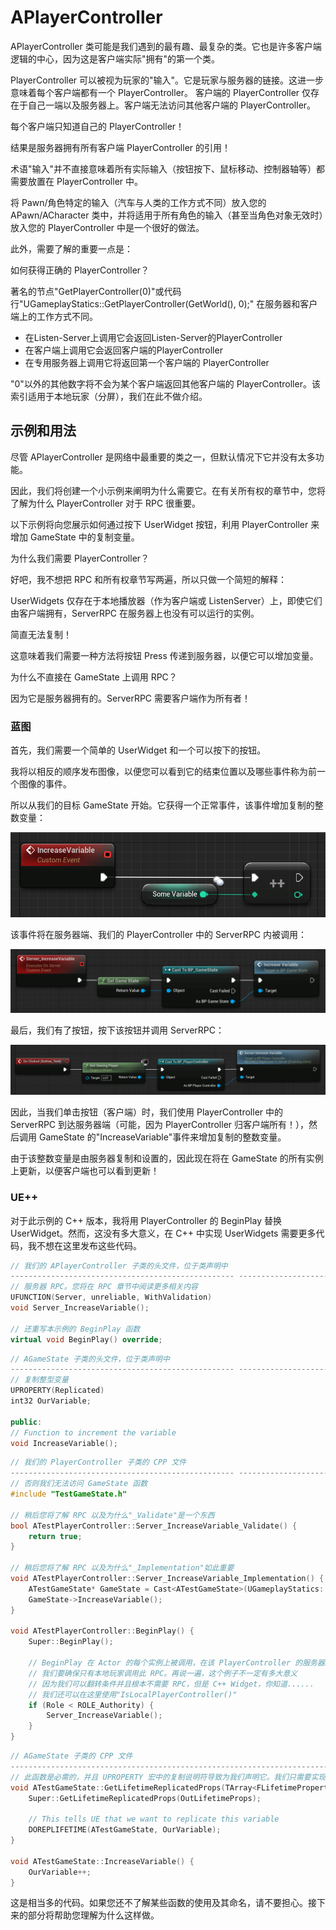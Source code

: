 # APlayerController

APlayerController 类可能是我们遇到的最有趣、最复杂的类。它也是许多客户端逻辑的中心，因为这是客户端实际"拥有"的第一个类。

PlayerController 可以被视为玩家的"输入"。它是玩家与服务器的链接。这进一步意味着每个客户端都有一个 PlayerController。
客户端的 PlayerController 仅存在于自己一端以及服务器上。客户端无法访问其他客户端的 PlayerController。

每个客户端只知道自己的 PlayerController！

结果是服务器拥有所有客户端 PlayerController 的引用！

术语"输入"并不直接意味着所有实际输入（按钮按下、鼠标移动、控制器轴等）都需要放置在 PlayerController 中。

将 Pawn/角色特定的输入（汽车与人类的工作方式不同）放入您的 APawn/ACharacter 类中，并将适用于所有角色的输入（甚至当角色对象无效时）放入您的 PlayerController 中是一个很好的做法。

此外，需要了解的重要一点是：

如何获得正确的 PlayerController？

著名的节点"GetPlayerController(0)"或代码行"UGameplayStatics::GetPlayerController(GetWorld(), 0);" 在服务器和客户端上的工作方式不同。

- 在Listen-Server上调用它会返回Listen-Server的PlayerController
- 在客户端上调用它会返回客户端的PlayerController
- 在专用服务器上调用它将返回第一个客户端的 PlayerController

"0"以外的其他数字将不会为某个客户端返回其他客户端的 PlayerController。该索引适用于本地玩家（分屏），我们在此不做介绍。

## 示例和用法​

尽管 APlayerController 是网络中最重要的类之一，但默认情况下它并没有太多功能。

因此，我们将创建一个小示例来阐明为什么需要它。在有关所有权的章节中，您将了解为什么 PlayerController 对于 RPC 很重要。

以下示例将向您展示如何通过按下 UserWidget 按钮，利用 PlayerController 来增加 GameState 中的复制变量。

为什么我们需要 PlayerController？

好吧，我不想把 RPC 和所有权章节写两遍，所以只做一个简短的解释：

UserWidgets 仅存在于本地播放器（作为客户端或 ListenServer）上，即使它们由客户端拥有，ServerRPC 在服务器上也没有可以运行的实例。

简直无法复制！

这意味着我们需要一种方法将按钮 Press 传递到服务器，以便它可以增加变量。

为什么不直接在 GameState 上调用 RPC？

因为它是服务器拥有的。ServerRPC 需要客户端作为所有者！

### 蓝图​

首先，我们需要一个简单的 UserWidget 和一个可以按下的按钮。

我将以相反的顺序发布图像，以便您可以看到它的结束位置以及哪些事件称为前一个图像的事件。

所以从我们的目标 GameState 开始。它获得一个正常事件，该事件增加复制的整数变量：

![通过 GameState 中的事件增加变量。](../../images/g_image-19.png)

该事件将在服务器端、我们的 PlayerController 中的 ServerRPC 内被调用：

![服务器 RPC 告诉服务器在 GameState 中增加一个变量。](../../images/g_image-20.png)

最后，我们有了按钮，按下该按钮并调用 ServerRPC：

![UserWidget 中的按钮单击事件，通知 PlayerController 增加变量。](../../images/g_image-21.png)

因此，当我们单击按钮（客户端）时，我们使用 PlayerController 中的 ServerRPC 到达服务器端（可能，因为 PlayerController 归客户端所有！），然后调用 GameState 的"IncreaseVariable"事件来增加复制的整数变量。

由于该整数变量是由服务器复制和设置的，因此现在将在 GameState 的所有实例上更新，以便客户端也可以看到更新！

### UE++​

对于此示例的 C++ 版本，我将用 PlayerController 的 BeginPlay 替换 UserWidget。然而，这没有多大意义，在 C++ 中实现 UserWidgets 需要更多代码，我不想在这里发布这些代码。

``` cpp
// 我们的 APlayerController 子类的头文件，位于类声明中
-------------------------------------------------- ------------------------------------------
// 服务器 RPC。您将在 RPC 章节中阅读更多相关内容
UFUNCTION(Server, unreliable, WithValidation)
void Server_IncreaseVariable();

// 还重写本示例的 BeginPlay 函数
virtual void BeginPlay() override;
```

``` cpp
// AGameState 子类的头文件，位于类声明中
-------------------------------------------------- ------------------------------------------
// 复制整型变量
UPROPERTY(Replicated)
int32 OurVariable;

public:
// Function to increment the variable
void IncreaseVariable();
```

``` cpp
// 我们的 PlayerController 子类的 CPP 文件
-------------------------------------------------- ------------------------------------------
// 否则我们无法访问 GameState 函数
#include "TestGameState.h"

// 稍后您将了解 RPC 以及为什么"_Validate"是一个东西
bool ATestPlayerController::Server_IncreaseVariable_Validate() {
    return true;
}

// 稍后您将了解 RPC 以及为什么"_Implementation"如此重要
void ATestPlayerController::Server_IncreaseVariable_Implementation() {
    ATestGameState* GameState = Cast<ATestGameState>(UGameplayStatics::GetGameState(GetWorld()));
    GameState->IncreaseVariable();
}

void ATestPlayerController::BeginPlay() {
    Super::BeginPlay();

    // BeginPlay 在 Actor 的每个实例上被调用，在该 PlayerController 的服务器版本上也是如此。
    // 我们要确保只有本地玩家调用此 RPC。再说一遍，这个例子不一定有多大意义
    // 因为我们可以翻转条件并且根本不需要 RPC，但是 C++ Widget，你知道......
    // 我们还可以在这里使用"IsLocalPlayerController()"
    if (Role < ROLE_Authority) {
        Server_IncreaseVariable();
    }
}
```

``` cpp
// AGameState 子类的 CPP 文件
--------------------------------------------------------------------------------
// 此函数是必需的，并且 UPROPERTY 宏中的复制说明符导致为我们声明它。我们只需要实现它
void ATestGameState::GetLifetimeReplicatedProps(TArray<FLifetimeProperty>& OutLifetimeProps) const {
    Super::GetLifetimeReplicatedProps(OutLifetimeProps);

    // This tells UE that we want to replicate this variable
    DOREPLIFETIME(ATestGameState, OurVariable);
}

void ATestGameState::IncreaseVariable() {
    OurVariable++;
}
```

这是相当多的代码。如果您还不了解某些函数的使用及其命名，请不要担心。接下来的部分将帮助您理解为什么这样做。
